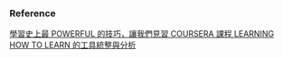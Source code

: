 ### Reference

[學習史上最 POWERFUL 的技巧，讓我們見習 COURSERA 課程 LEARNING HOW TO LEARN 的工具統整與分析](https://phleeblog.wordpress.com/2016/09/13/%E5%AD%B8%E7%BF%92%E5%8F%B2%E4%B8%8A%E6%9C%80-powerful-%E7%9A%84%E6%8A%80%E5%B7%A7%EF%BC%8C%E8%AE%93%E6%88%91%E5%80%91%E8%A6%8B%E7%BF%92-coursera-%E8%AA%B2%E7%A8%8B-learning-how-to-learn-%E7%9A%84-2/)
